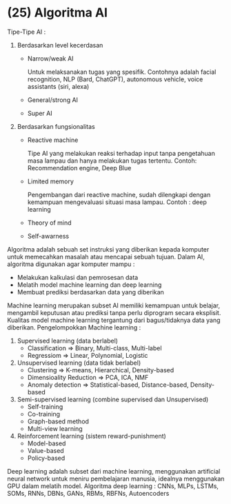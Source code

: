 
# (25) Algoritma AI

Tipe-Tipe AI :
1. Berdasarkan level kecerdasan
    - Narrow/weak AI

        Untuk melaksanakan tugas yang spesifik. Contohnya adalah facial recognition, NLP (Bard, ChatGPT), autonomous vehicle, voice assistants (siri, alexa)
    - General/strong AI
    - Super AI
2. Berdasarkan fungsionalitas
    - Reactive machine

        Tipe AI yang melakukan reaksi terhadap input tanpa pengetahuan masa lampau dan hanya melakukan tugas tertentu. Contoh: Recommendation engine, Deep Blue
    - Limited memory

        Pengembangan dari reactive machine, sudah dilengkapi dengan kemampuan mengevaluasi situasi masa lampau. Contoh : deep learning
    - Theory of mind
    - Self-awarness

Algoritma adalah sebuah set instruksi yang diberikan kepada komputer untuk memecahkan masalah atau mencapai sebuah tujuan. Dalam AI, algoritma digunakan agar komputer mampu :
- Melakukan kalkulasi dan pemrosesan data
- Melatih model machine learning dan deep learning
- Membuat prediksi berdasarkan data yang diberikan

Machine learning merupakan subset AI memiliki kemampuan untuk belajar, mengambil keputusan atau prediksi tanpa perlu diprogram secara eksplisit. Kualitas model machine learning tergantung dari bagus/tidaknya data yang diberikan. Pengelompokkan Machine learning :
1. Supervised learning (data berlabel)
    - Classification => Binary, Multi-class, Multi-label
    - Regressiom => Linear, Polynomial, Logistic
2. Unsupervised learning (data tidak berlabel)
    - Clustering => K-means, Hierarchical, Density-based
    - Dimensioality Reduction => PCA, ICA, NMF
    - Anomaly detection => Statistical-based, Distance-based, Density-based
3. Semi-supervised learning (combine supervised dan Unsupervised)
    - Self-training
    - Co-training
    - Graph-based method
    - Multi-view learning
4. Reinforcement learning (sistem reward-punishment)
    - Model-based
    - Value-based
    - Policy-based

Deep learning adalah subset dari machine learning, menggunakan artificial neural network untuk meniru pembelajaran manusia, idealnya menggunakan GPU dalam melatih model. Algoritma deep learning : CNNs, MLPs, LSTMs, SOMs, RNNs, DBNs, GANs, RBMs, RBFNs, Autoencoders